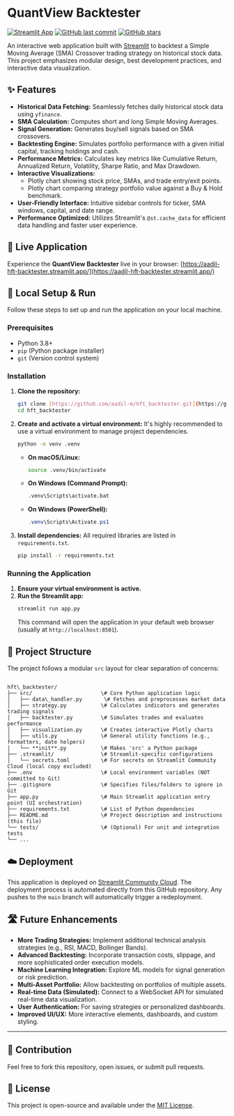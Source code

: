 # QuantView Backtester

[![Streamlit App](https://static.streamlit.io/badges/streamlit_badge_black_white.svg)](https://aadil-hft-backtester.streamlit.app/)
[![GitHub last commit](https://img.shields.io/github/last-commit/aadil-m/hft_backtester?color=green)](https://github.com/aadil-m/hft_backtester)
[![GitHub stars](https://img.shields.io/github/stars/aadil-m/hft_backtester?style=social)](https://github.com/aadil-m/hft_backtester)

An interactive web application built with [Streamlit](https://streamlit.io/) to backtest a Simple Moving Average (SMA) Crossover trading strategy on historical stock data. This project emphasizes modular design, best development practices, and interactive data visualization.

## ✨ Features

- **Historical Data Fetching:** Seamlessly fetches daily historical stock data using `yfinance`.
- **SMA Calculation:** Computes short and long Simple Moving Averages.
- **Signal Generation:** Generates buy/sell signals based on SMA crossovers.
- **Backtesting Engine:** Simulates portfolio performance with a given initial capital, tracking holdings and cash.
- **Performance Metrics:** Calculates key metrics like Cumulative Return, Annualized Return, Volatility, Sharpe Ratio, and Max Drawdown.
- **Interactive Visualizations:**
  - Plotly chart showing stock price, SMAs, and trade entry/exit points.
  - Plotly chart comparing strategy portfolio value against a Buy & Hold benchmark.
- **User-Friendly Interface:** Intuitive sidebar controls for ticker, SMA windows, capital, and date range.
- **Performance Optimized:** Utilizes Streamlit's `@st.cache_data` for efficient data handling and faster user experience.

## 🚀 Live Application

Experience the **QuantView Backtester** live in your browser:
[https://aadil-hft-backtester.streamlit.app/](https://aadil-hft-backtester.streamlit.app/)

## 🔧 Local Setup & Run

Follow these steps to set up and run the application on your local machine.

### Prerequisites

- Python 3.8+
- `pip` (Python package installer)
- `git` (Version control system)

### Installation

1.  **Clone the repository:**

    ```bash
    git clone [https://github.com/aadil-m/hft_backtester.git](https://github.com/aadil-m/hft_backtester.git)
    cd hft_backtester
    ```

2.  **Create and activate a virtual environment:**
    It's highly recommended to use a virtual environment to manage project dependencies.

    ```bash
    python -m venv .venv
    ```

    - **On macOS/Linux:**
      ```bash
      source .venv/bin/activate
      ```
    - **On Windows (Command Prompt):**
      ```cmd
      .venv\Scripts\activate.bat
      ```
    - **On Windows (PowerShell):**
      ```powershell
      .venv\Scripts\Activate.ps1
      ```

3.  **Install dependencies:**
    All required libraries are listed in `requirements.txt`.

    ```bash
    pip install -r requirements.txt
    ```

### Running the Application

1.  **Ensure your virtual environment is active.**
2.  **Run the Streamlit app:**
    ```bash
    streamlit run app.py
    ```
    This command will open the application in your default web browser (usually at `http://localhost:8501`).

## 📁 Project Structure

The project follows a modular `src` layout for clear separation of concerns:

```

hft\_backtester/
├── src/                      \# Core Python application logic
│   ├── data\_handler.py       \# Fetches and preprocesses market data
│   ├── strategy.py           \# Calculates indicators and generates trading signals
│   ├── backtester.py         \# Simulates trades and evaluates performance
│   ├── visualization.py      \# Creates interactive Plotly charts
│   ├── utils.py              \# General utility functions (e.g., formatters, date helpers)
│   └── **init**.py           \# Makes 'src' a Python package
├── .streamlit/               \# Streamlit-specific configurations
│   └── secrets.toml          \# For secrets on Streamlit Community Cloud (local copy excluded)
├── .env                      \# Local environment variables (NOT committed to Git)
├── .gitignore                \# Specifies files/folders to ignore in Git
├── app.py                    \# Main Streamlit application entry point (UI orchestration)
├── requirements.txt          \# List of Python dependencies
├── README.md                 \# Project description and instructions (this file)
└── tests/                    \# (Optional) For unit and integration tests
└── ...

```

## ☁️ Deployment

This application is deployed on [Streamlit Community Cloud](https://share.streamlit.io/). The deployment process is automated directly from this GitHub repository. Any pushes to the `main` branch will automatically trigger a redeployment.

## 🛣️ Future Enhancements

* **More Trading Strategies:** Implement additional technical analysis strategies (e.g., RSI, MACD, Bollinger Bands).
* **Advanced Backtesting:** Incorporate transaction costs, slippage, and more sophisticated order execution models.
* **Machine Learning Integration:** Explore ML models for signal generation or risk prediction.
* **Multi-Asset Portfolio:** Allow backtesting on portfolios of multiple assets.
* **Real-time Data (Simulated):** Connect to a WebSocket API for simulated real-time data visualization.
* **User Authentication:** For saving strategies or personalized dashboards.
* **Improved UI/UX:** More interactive elements, dashboards, and custom styling.

---

## 🤝 Contribution

Feel free to fork this repository, open issues, or submit pull requests.

## 📄 License

This project is open-source and available under the [MIT License](LICENSE).
